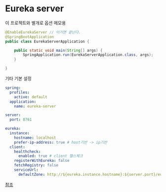 # Eureka server

이 프로젝트와 별개로 옵션 메모용

```java
@EnableEurekaServer // 이거면 끝난다.
@SpringBootApplication
public class EurekaServerApplication {

    public static void main(String[] args) {
        SpringApplication.run(EurekaServerApplication.class, args);
    }

}
```

기타 기본 설정

```yml
spring:
  profiles:
    active: default
  application:
    name: eureka-server

server:
  port: 8761

eureka:
  instance:
    hostname: localhost
    prefer-ip-address: true # host기반 -> ip기반
  client:
    healthcheck:
      enabled: true # client 헬스체크
    registerWithEureka: false
    fetchRegistry: false
    serviceUrl:
      defaultZone: http://${eureka.instance.hostname}:${server.port}/eureka/

```

[참조][ref]

[ref]: https://cloud.spring.io/spring-cloud-netflix/reference/html/#spring-cloud-eureka-server
